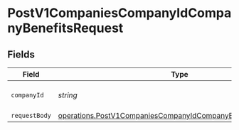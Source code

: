 # PostV1CompaniesCompanyIdCompanyBenefitsRequest


## Fields

| Field                                                                                                                                          | Type                                                                                                                                           | Required                                                                                                                                       | Description                                                                                                                                    |
| ---------------------------------------------------------------------------------------------------------------------------------------------- | ---------------------------------------------------------------------------------------------------------------------------------------------- | ---------------------------------------------------------------------------------------------------------------------------------------------- | ---------------------------------------------------------------------------------------------------------------------------------------------- |
| `companyId`                                                                                                                                    | *string*                                                                                                                                       | :heavy_check_mark:                                                                                                                             | The UUID of the company                                                                                                                        |
| `requestBody`                                                                                                                                  | [operations.PostV1CompaniesCompanyIdCompanyBenefitsRequestBody](../../models/operations/postv1companiescompanyidcompanybenefitsrequestbody.md) | :heavy_minus_sign:                                                                                                                             | N/A                                                                                                                                            |